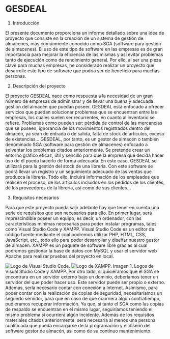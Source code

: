 # GESDEAL

1.	Introducción

El presente documento proporciona un informe detallado sobre una idea de proyecto que consiste en la creación de un sistema de gestión de almacenes, más comúnmente conocido como SGA (software para gestión de almacenes). El uso de este tipo de software en las empresas es de gran importancia para mejorar la eficiencia de las mismas y así evitar problemas tanto de ejecución como de rendimiento general. Por ello, al ser una pieza clave para muchas empresas, he considerado realizar un proyecto que desarrolle este tipo de software que podría ser de beneficio para muchas personas.

2.	Descripción del proyecto

El proyecto GESDEAL nace como respuesta a la necesidad de un gran número de empresas de administrar y de llevar una buena y adecuada gestión del almacén que puedan poseer. GESDEAL está enfocado a ofrecer servicios que puedan solucionar problemas que se encuentran entre las empresas, los cuales suelen ser recurrentes, en cuanto al inventario se refiere. Problemas como pueden ser: pérdida de control de las mercancías que se poseen, ignorancia de los movimientos registrados dentro del almacén, ya sean de entrada o de salida, falta de stock de artículos, exceso de existencias... 
GESDEAL, por tanto, es un gestor de almacén o también denominado SGA (software para gestión de almacenes) enfocado a solventar los problemas citados anteriormente. Se pretende crear un entorno gráfico eficaz, útil y sencillo para que la empresa que decida hacer uso de él pueda hacerlo de forma adecuada.
En este caso, GESDEAL se utilizará para la gestión del stock de una librería. Con este software se podrá llevar un registro y un seguimiento adecuado de las ventas que produzca la librería. Todo ello, incluirá información de los empleados que realicen el proceso, de los artículos incluidos en los pedidos de los clientes, de los proveedores de la librería, así como de sus clientes…

3.	Requisitos necesarios

Para que este proyecto pueda salir adelante hay que tener en cuenta una serie de requisitos que son necesarios para ello. 
En primer lugar, será imprescindible poseer un equipo, es decir, un ordenador, con las características mínimas necesarias para poder instalar programas, tales como Visual Studio Code y XAMPP. 
Visual Studio Code es un editor de código fuente mediante el cual podremos utilizar PHP, HTML, CSS, JavaScript, etc., todo ello para poder desarrollar y diseñar nuestro gestor de almacén.
XAMPP es un paquete de software libre gracias al cual podremos gestionar la base de datos con MySQL y usar el servidor web Apache para realizar pruebas del proyecto en local. 

![Logo de Visual Studio Code.](https://uxwing.com/wp-content/themes/uxwing/download/brands-and-social-media/visual-studio-code-icon.png)
![Logo de XAMPP.](https://i.pinimg.com/originals/8f/ac/2c/8fac2cc5934a439f9ba7691a6dc2f404.png)
Imagen 1. Logos de Visual Studio Code y XAMPP.
Por otro lado, si quisiéramos que el SGA se encontrara en un servidor externo bajo un dominio, deberíamos tener un servidor del que poder hacer uso. Este servidor puede ser propio o externo. Además, sería necesario contar con conexión a Internet.
Asimismo, para poder contar con la realización de copias de seguridad, necesitaríamos un segundo servidor, para que en caso de que ocurriera algún contratiempo, pudiéramos recuperar información. Ya que, si tanto el SGA como las copias de respaldo se encuentran en el mismo lugar, seguiríamos teniendo el mismo problema si ocurriera algún incidente.
Además de los requisitos materiales citados anteriormente, será necesaria al menos una persona cualificada que pueda encargarse de la programación y el diseño del software gestor de almacén, así como de su continuo mantenimiento.
